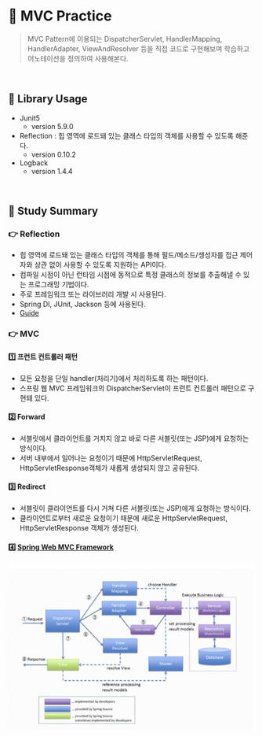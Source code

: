 # 📖 MVC Practice
> MVC Pattern에 이용되는 DispatcherServlet, HandlerMapping, HandlerAdapter, ViewAndResolver 등을 직접 코드로 구현해보며 학습하고 어노테이션을 정의하여 사용해본다.

<br>

## 🧰 Library Usage
- Junit5 
  - version 5.9.0
- Reflection : 힙 영역에 로드돼 있는 클래스 타입의 객체를 사용할 수 있도록 해준다.
  - version 0.10.2
- Logback
  - version 1.4.4

<br>

## 📓 Study Summary
### 👉 Reflection
- 힙 영역에 로드돼 있는 클래스 타입의 객체를 통해 필드/메소드/생성자를 접근 제어자와 상관 없이 사용할 수 있도록 지원하는 API이다.
- 컴파일 시점이 아닌 런타임 시점에 동적으로 특정 클래스의 정보를 추출해낼 수 있는 프로그래밍 기법이다.
- 주로 프레임워크 또는 라이브러리 개발 시 사용된다.
- Spring DI, JUnit, Jackson 등에 사용된다.
- [Guide](https://www.baeldung.com/reflections-library)
### 👉 MVC
#### 1️⃣ 프런트 컨트롤러 패턴
- 모든 요청을 단일 handler(처리기)에서 처리하도록 하는 패턴이다.
- 스프링 웹 MVC 프레임워크의 DispatcherServlet이 프런트 컨트롤러 패턴으로 구현돼 있다.

#### 2️⃣ Forward
- 서블릿에서 클라이언트를 거치지 않고 바로 다른 서블릿(또는 JSP)에게 요청하는 방식이다.
- 서버 내부에서 일어나는 요청이기 때문에 HttpServletRequest, HttpServletResponse객체가 새롭게 생성되지 않고 공유된다.

#### 3️⃣ Redirect
- 서블릿이 클라이언트를 다시 거쳐 다른 서블릿(또는 JSP)에게 요청하는 방식이다.
- 클라이언트로부터 새로운 요청이기 때문에 새로운 HttpServletRequest, HttpServletResponse 객체가 생성된다.
#### 4️⃣ [Spring Web MVC Framework](https://docs.spring.io/spring-framework/docs/3.2.x/spring-framework-reference/html/mvc.html)
![img.png](img.png)

